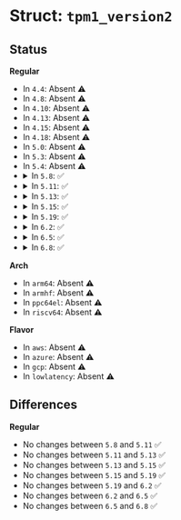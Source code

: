 # Struct: <code>tpm1_version2</code>

## Status
<b>Regular</b>
<ul>
<li>
In <code>4.4</code>: Absent ⚠️
</li>
<li>
In <code>4.8</code>: Absent ⚠️
</li>
<li>
In <code>4.10</code>: Absent ⚠️
</li>
<li>
In <code>4.13</code>: Absent ⚠️
</li>
<li>
In <code>4.15</code>: Absent ⚠️
</li>
<li>
In <code>4.18</code>: Absent ⚠️
</li>
<li>
In <code>5.0</code>: Absent ⚠️
</li>
<li>
In <code>5.3</code>: Absent ⚠️
</li>
<li>
In <code>5.4</code>: Absent ⚠️
</li>
<li>
<details>
<summary>In <code>5.8</code>: ✅</summary>

```c
struct tpm1_version2 {
    __be16 tag;
    struct tpm1_version version;
};
```
</details>
</li>
<li>
<details>
<summary>In <code>5.11</code>: ✅</summary>

```c
struct tpm1_version2 {
    __be16 tag;
    struct tpm1_version version;
};
```
</details>
</li>
<li>
<details>
<summary>In <code>5.13</code>: ✅</summary>

```c
struct tpm1_version2 {
    __be16 tag;
    struct tpm1_version version;
};
```
</details>
</li>
<li>
<details>
<summary>In <code>5.15</code>: ✅</summary>

```c
struct tpm1_version2 {
    __be16 tag;
    struct tpm1_version version;
};
```
</details>
</li>
<li>
<details>
<summary>In <code>5.19</code>: ✅</summary>

```c
struct tpm1_version2 {
    __be16 tag;
    struct tpm1_version version;
};
```
</details>
</li>
<li>
<details>
<summary>In <code>6.2</code>: ✅</summary>

```c
struct tpm1_version2 {
    __be16 tag;
    struct tpm1_version version;
};
```
</details>
</li>
<li>
<details>
<summary>In <code>6.5</code>: ✅</summary>

```c
struct tpm1_version2 {
    __be16 tag;
    struct tpm1_version version;
};
```
</details>
</li>
<li>
<details>
<summary>In <code>6.8</code>: ✅</summary>

```c
struct tpm1_version2 {
    __be16 tag;
    struct tpm1_version version;
};
```
</details>
</li>
</ul>
<b>Arch</b>
<ul>
<li>
In <code>arm64</code>: Absent ⚠️
</li>
<li>
In <code>armhf</code>: Absent ⚠️
</li>
<li>
In <code>ppc64el</code>: Absent ⚠️
</li>
<li>
In <code>riscv64</code>: Absent ⚠️
</li>
</ul>
<b>Flavor</b>
<ul>
<li>
In <code>aws</code>: Absent ⚠️
</li>
<li>
In <code>azure</code>: Absent ⚠️
</li>
<li>
In <code>gcp</code>: Absent ⚠️
</li>
<li>
In <code>lowlatency</code>: Absent ⚠️
</li>
</ul>

## Differences
<b>Regular</b>
<ul>
<li>
No changes between <code>5.8</code> and <code>5.11</code> ✅
</li>
<li>
No changes between <code>5.11</code> and <code>5.13</code> ✅
</li>
<li>
No changes between <code>5.13</code> and <code>5.15</code> ✅
</li>
<li>
No changes between <code>5.15</code> and <code>5.19</code> ✅
</li>
<li>
No changes between <code>5.19</code> and <code>6.2</code> ✅
</li>
<li>
No changes between <code>6.2</code> and <code>6.5</code> ✅
</li>
<li>
No changes between <code>6.5</code> and <code>6.8</code> ✅
</li>
</ul>
